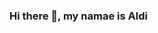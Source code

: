 ### Hi there 👋, my namae is Aldi

<!--

Here are some ideas to get you started:

- 🔭 I’m currently working on Karyawan Swasta
- 🌱 I’m currently learning ...
- 👯 I’m looking to collaborate on ...
- 🤔 I’m looking for help with ...
- 💬 Ask me about ...
- 📫 How to reach me: ...
- 😄 Pronouns: ...
- ⚡ Fun fact: ...
-->
